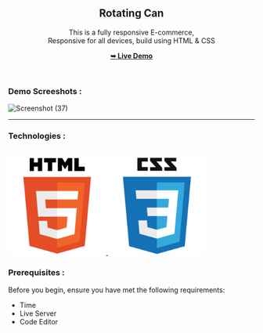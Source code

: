 <div align="center">

  <br />

  <h2 align="center">Rotating Can</h2>

  This is a fully responsive E-commerce, <br />Responsive for all devices, build using HTML & CSS 

  <a href="https://rotating-can.netlify.app/"><strong>➥ Live Demo</strong></a>

</div>

<br />

### Demo Screeshots :
![Screenshot (37)](https://github.com/user-attachments/assets/f6bf926a-bcc6-48f2-ac2c-f4218c2fbe00)

<hr/>


### Technologies :
<br/>
<a href="https://www.w3.org/html/" target="_blank" rel="noreferrer" > <img src="https://raw.githubusercontent.com/devicons/devicon/master/icons/html5/html5-original-wordmark.svg" alt="html5" width="200" height="200" /> </a>
<a href="https://www.w3schools.com/css/" target="_blank" rel="noreferrer" > <img src="https://raw.githubusercontent.com/devicons/devicon/master/icons/css3/css3-original-wordmark.svg" alt="css3" width="200" height="200" /> </a>
 
### Prerequisites :

Before you begin, ensure you have met the following requirements:

* Time
* Live Server
* Code Editor
